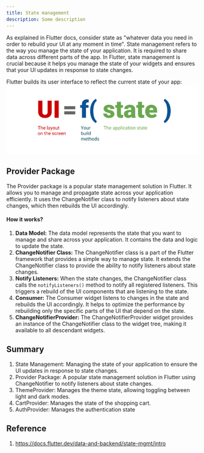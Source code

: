 ```yaml
---
title: State management
description: Some description
---
```

As explained in Flutter docs, consider state as "whatever data you need in order to rebuild your UI at any moment in time". 
State management refers to the way you manage the state of your application. It is required to share data across different parts of the app. In Flutter, state management is crucial because it helps you manage the state of your widgets and ensures that your UI updates in response to state changes.

Flutter builds its user interface to reflect the current state of your app:
![State management](../../../assets/flutter-ui.png)

## Provider Package
The Provider package is a popular state management solution in Flutter. It allows you to manage and propagate state across your application efficiently. It uses the ChangeNotifier class to notify listeners about state changes, which then rebuilds the UI accordingly.

#### How it works?
1. **Data Model:** The data model represents the state that you want to manage and share across your application. It contains the data and logic to update the state.
2. **ChangeNotifier Class:** The ChangeNotifier class is a part of the Flutter framework that provides a simple way to manage state. It extends the ChangeNotifier class to provide the ability to notify listeners about state changes.
3. **Notify Listeners:** When the state changes, the ChangeNotifier class calls the `notifyListeners()` method to notify all registered listeners. This triggers a rebuild of the UI components that are listening to the state.
4. **Consumer:** The Consumer widget listens to changes in the state and rebuilds the UI accordingly. It helps to optimize the performance by rebuilding only the specific parts of the UI that depend on the state.
5. **ChangeNotifierProvider:** The ChangeNotifierProvider widget provides an instance of the ChangeNotifier class to the widget tree, making it available to all descendant widgets.


## Summary
1. State Management: Managing the state of your application to ensure the UI updates in response to state changes.
2. Provider Package: A popular state management solution in Flutter using ChangeNotifier to notify listeners about state changes.
3. ThemeProvider: Manages the theme state, allowing toggling between light and dark modes.
4. CartProvider: Manages the state of the shopping cart.
5. AuthProvider: Manages the authentication state

## Reference
1. https://docs.flutter.dev/data-and-backend/state-mgmt/intro